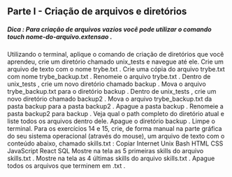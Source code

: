 ## Parte I - Criação de arquivos e diretórios

##### Dica : Para criação de arquivos vazios você pode utilizar o comando touch nome-do-arquivo.extensao .

Utilizando o terminal, aplique o comando de criação de diretórios que você aprendeu, crie um diretório chamado unix_tests e navegue até ele.
Crie um arquivo de texto com o nome trybe.txt .
Crie uma cópia do arquivo trybe.txt com nome trybe_backup.txt .
Renomeie o arquivo trybe.txt .
Dentro de unix_tests , crie um novo diretório chamado backup .
Mova o arquivo trybe_backup.txt para o diretório backup .
Dentro de unix_tests , crie um novo diretório chamado backup2 .
Mova o arquivo trybe_backup.txt da pasta backup para a pasta backup2 .
Apague a pasta backup .
Renomeie a pasta backup2 para backup .
Veja qual o path completo do diretório atual e liste todos os arquivos dentro dele.
Apague o diretório backup .
Limpe o terminal.
Para os exercícios 14 e 15, crie, de forma manual na parte gráfica do seu sistema operacional (através do mouse), um arquivo de texto com o conteúdo abaixo, chamado skills.txt :
Copiar
Internet
Unix
Bash
HTML
CSS
JavaScript
React
SQL
Mostre na tela as 5 primeiras skills do arquivo skills.txt .
Mostre na tela as 4 últimas skills do arquivo skills.txt .
Apague todos os arquivos que terminem em .txt .

